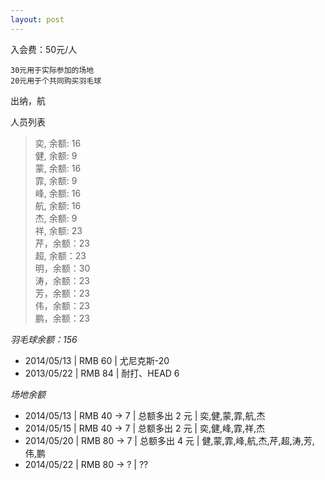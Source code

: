 ```yaml
---
layout: post
---
```



入会费：50元/人

    30元用于实际参加的场地   
    20元用于个共同购买羽毛球  
出纳，航

人员列表
> 奕, 余额: 16  
> 健, 余额: 9  
> 蒙, 余额: 16  
> 霏, 余额: 9  
> 峰, 余额: 16  
> 航, 余额: 16  
> 杰, 余额: 9  
> 祥, 余额: 23  
> 芹，余额：23  
> 超, 余额：23  
> 明，余额：30  
> 涛，余额：23  
> 芳，余额：23  
> 伟，余额：23  
> 鹏，余额：23  

*羽毛球余额：156*   

- 2014/05/13 | RMB 60 | 尤尼克斯-20  
- 2013/05/22 | RMB 84 | 耐打、HEAD 6   

*场地余额*

- 2014/05/13 | RMB 40 -> 7 | 总额多出 2 元 | 奕,健,蒙,霏,航,杰  
- 2014/05/15 | RMB 40 -> 7 | 总额多出 2 元 | 奕,健,峰,霏,祥,杰  
- 2014/05/20 | RMB 80 -> 7 | 总额多出 4 元 | 健,蒙,霏,峰,航,杰,芹,超,涛,芳,伟,鹏 
- 2014/05/22 | RMB 80 -> ? | ?? 